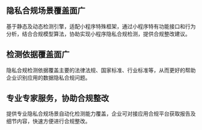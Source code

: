 ## 隐私合规场景覆盖面广
基于静态及动态检测引擎，适配小程序特殊框架，通过小程序特有功能接口和行为分析，结合合规模型算法，协助实现小程序隐私合规检测，提供合规整改建议。


## 检测依据覆盖面广
隐私合规检测依据覆盖主要的法律法规、国家标准、行业标准等，从而更好的帮助企业识别应用的数据隐私合规问题。


## 专业专家服务，协助合规整改
提供专业隐私合规场景自动化检测能力覆盖，企业可对接应用合规平台获取报告及细节内容，快速方便进行合规整改。

